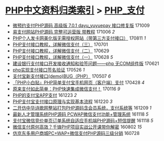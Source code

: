 [PHP中文资料归类索引](../README.md) > [PHP_支付](PHP_支付.md)
====
- [微预约支付PHP源码 高级版 7.0.1 dayu_yuyuepay 接口修复版](http://jkwz.applinzi.com/ittc/7022560466495341584.html#%E5%BE%AE%E9%A2%84%E7%BA%A6%E6%94%AF%E4%BB%98PHP%E6%BA%90%E7%A0%81+%E9%AB%98%E7%BA%A7%E7%89%88+7.0.1+dayu_yuyuepay+%E6%8E%A5%E5%8F%A3%E4%BF%AE%E5%A4%8D%E7%89%88) 171009  
- [易支付网站PHP源码 完整可运营版 带教程](http://jkwz.applinzi.com/ittc/7021278418057036816.html#%E6%98%93%E6%94%AF%E4%BB%98%E7%BD%91%E7%AB%99PHP%E6%BA%90%E7%A0%81+%E5%AE%8C%E6%95%B4%E5%8F%AF%E8%BF%90%E8%90%A5%E7%89%88+%E5%B8%A6%E6%95%99%E7%A8%8B) 171006 *2* 
- [PHP个人发卡网美化版无需授权网站（带第三方支付接口）](http://jkwz.applinzi.com/ittc/7000565038874903568.html#PHP%E4%B8%AA%E4%BA%BA%E5%8F%91%E5%8D%A1%E7%BD%91%E7%BE%8E%E5%8C%96%E7%89%88%E6%97%A0%E9%9C%80%E6%8E%88%E6%9D%83%E7%BD%91%E7%AB%99%EF%BC%88%E5%B8%A6%E7%AC%AC%E4%B8%89%E6%96%B9%E6%94%AF%E4%BB%98%E6%8E%A5%E5%8F%A3%EF%BC%89) 170811 *1* 
- [PHP支付接口教程，详解微信支付（三）](http://jkwz.applinzi.com/ittc/6985478879941493765.html#PHP%E6%94%AF%E4%BB%98%E6%8E%A5%E5%8F%A3%E6%95%99%E7%A8%8B%EF%BC%8C%E8%AF%A6%E8%A7%A3%E5%BE%AE%E4%BF%A1%E6%94%AF%E4%BB%98%EF%BC%88%E4%B8%89%EF%BC%89) 170701  
- [PHP支付接口教程，详解微信支付（二）](http://jkwz.applinzi.com/ittc/6984628160040535044.html#PHP%E6%94%AF%E4%BB%98%E6%8E%A5%E5%8F%A3%E6%95%99%E7%A8%8B%EF%BC%8C%E8%AF%A6%E8%A7%A3%E5%BE%AE%E4%BF%A1%E6%94%AF%E4%BB%98%EF%BC%88%E4%BA%8C%EF%BC%89) 170629  
- [PHP支付接口教程，详解微信支付（一）](http://jkwz.applinzi.com/ittc/6983911665002087428.html#PHP%E6%94%AF%E4%BB%98%E6%8E%A5%E5%8F%A3%E6%95%99%E7%A8%8B%EF%BC%8C%E8%AF%A6%E8%A7%A3%E5%BE%AE%E4%BF%A1%E6%94%AF%E4%BB%98%EF%BC%88%E4%B8%80%EF%BC%89) 170628 *5* 
- [建设银行支付接口开发接收通知和验签问题——php 无COM组件版](http://jkwz.applinzi.com/ittc/6981382209402307589.html#%E5%BB%BA%E8%AE%BE%E9%93%B6%E8%A1%8C%E6%94%AF%E4%BB%98%E6%8E%A5%E5%8F%A3%E5%BC%80%E5%8F%91%E6%8E%A5%E6%94%B6%E9%80%9A%E7%9F%A5%E5%92%8C%E9%AA%8C%E7%AD%BE%E9%97%AE%E9%A2%98%E2%80%94%E2%80%94php+%E6%97%A0COM%E7%BB%84%E4%BB%B6%E7%89%88) 170621  
- [php实现支付接口签名验证](http://jkwz.applinzi.com/ittc/6971970832413754373.html#php%E5%AE%9E%E7%8E%B0%E6%94%AF%E4%BB%98%E6%8E%A5%E5%8F%A3%E7%AD%BE%E5%90%8D%E9%AA%8C%E8%AF%81) 170526 *1* 
- [支付宝新支付接口(demo)BUG（PHP）](http://jkwz.applinzi.com/ittc/6964924156104672261.html#%E6%94%AF%E4%BB%98%E5%AE%9D%E6%96%B0%E6%94%AF%E4%BB%98%E6%8E%A5%E5%8F%A3%28demo%29BUG%EF%BC%88PHP%EF%BC%89) 170507 *6* 
- [「PHP小白贴」PHP简单支付宝手机网页（客户端）支付](http://jkwz.applinzi.com/ittc/6961377897435628548.html#%E3%80%8CPHP%E5%B0%8F%E7%99%BD%E8%B4%B4%E3%80%8DPHP%E7%AE%80%E5%8D%95%E6%94%AF%E4%BB%98%E5%AE%9D%E6%89%8B%E6%9C%BA%E7%BD%91%E9%A1%B5%EF%BC%88%E5%AE%A2%E6%88%B7%E7%AB%AF%EF%BC%89%E6%94%AF%E4%BB%98) 170428 *4* 
- [原来支付如此简单：PHP快速集成微信支付！](http://jkwz.applinzi.com/ittc/6923680323069281284.html#%E5%8E%9F%E6%9D%A5%E6%94%AF%E4%BB%98%E5%A6%82%E6%AD%A4%E7%AE%80%E5%8D%95%EF%BC%9APHP%E5%BF%AB%E9%80%9F%E9%9B%86%E6%88%90%E5%BE%AE%E4%BF%A1%E6%94%AF%E4%BB%98%EF%BC%81) 170116 *9* 
- [PHP的支付宝APP支付](http://jkwz.applinzi.com/ittc/6914484441425921029.html#PHP%E7%9A%84%E6%94%AF%E4%BB%98%E5%AE%9DAPP%E6%94%AF%E4%BB%98) 161223 *2* 
- [PHP支付宝支付接口原理与实现基本流程](http://jkwz.applinzi.com/ittc/6913755835473069061.html#PHP%E6%94%AF%E4%BB%98%E5%AE%9D%E6%94%AF%E4%BB%98%E6%8E%A5%E5%8F%A3%E5%8E%9F%E7%90%86%E4%B8%8E%E5%AE%9E%E7%8E%B0%E5%9F%BA%E6%9C%AC%E6%B5%81%E7%A8%8B) 161220 *3* 
- [二开仿中华诗歌网整站打包PHP源码含会员系统，支付系统等](http://jkwz.applinzi.com/ittc/6909642751204656133.html#%E4%BA%8C%E5%BC%80%E4%BB%BF%E4%B8%AD%E5%8D%8E%E8%AF%97%E6%AD%8C%E7%BD%91%E6%95%B4%E7%AB%99%E6%89%93%E5%8C%85PHP%E6%BA%90%E7%A0%81%E5%90%AB%E4%BC%9A%E5%91%98%E7%B3%BB%E7%BB%9F%EF%BC%8C%E6%94%AF%E4%BB%98%E7%B3%BB%E7%BB%9F%E7%AD%89) 161209 *1* 
- [最新人才管理系统PHP源码 PCWAP微信支付功能+管理系统](http://jkwz.applinzi.com/ittc/6901783418949338116.html#%E6%9C%80%E6%96%B0%E4%BA%BA%E6%89%8D%E7%AE%A1%E7%90%86%E7%B3%BB%E7%BB%9FPHP%E6%BA%90%E7%A0%81+PCWAP%E5%BE%AE%E4%BF%A1%E6%94%AF%E4%BB%98%E5%8A%9F%E8%83%BD%2B%E7%AE%A1%E7%90%86%E7%B3%BB%E7%BB%9F) 161118 *5* 
- [支付宝微信竞价单页订单系统自适应手机端PHP源码+短信提醒](http://jkwz.applinzi.com/ittc/6901782150478562309.html#%E6%94%AF%E4%BB%98%E5%AE%9D%E5%BE%AE%E4%BF%A1%E7%AB%9E%E4%BB%B7%E5%8D%95%E9%A1%B5%E8%AE%A2%E5%8D%95%E7%B3%BB%E7%BB%9F%E8%87%AA%E9%80%82%E5%BA%94%E6%89%8B%E6%9C%BA%E7%AB%AFPHP%E6%BA%90%E7%A0%81%2B%E7%9F%AD%E4%BF%A1%E6%8F%90%E9%86%92) 161118 *5* 
- [微信支付原何高效？千锋PHP项目实战公开课带你解密](http://jkwz.applinzi.com/ittc/6861691295348818949.html#%E5%BE%AE%E4%BF%A1%E6%94%AF%E4%BB%98%E5%8E%9F%E4%BD%95%E9%AB%98%E6%95%88%EF%BC%9F%E5%8D%83%E9%94%8BPHP%E9%A1%B9%E7%9B%AE%E5%AE%9E%E6%88%98%E5%85%AC%E5%BC%80%E8%AF%BE%E5%B8%A6%E4%BD%A0%E8%A7%A3%E5%AF%86) 160802 *15* 
- [仿京东多用户商城PC+WAP+微信支付PHP源码三级分销](http://jkwz.applinzi.com/ittc/6859909538521809925.html#%E4%BB%BF%E4%BA%AC%E4%B8%9C%E5%A4%9A%E7%94%A8%E6%88%B7%E5%95%86%E5%9F%8EPC%2BWAP%2B%E5%BE%AE%E4%BF%A1%E6%94%AF%E4%BB%98PHP%E6%BA%90%E7%A0%81%E4%B8%89%E7%BA%A7%E5%88%86%E9%94%80) 160728  

